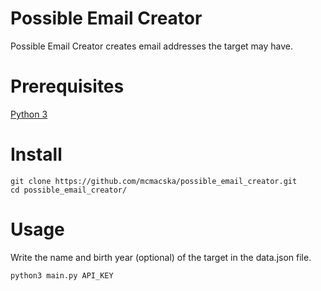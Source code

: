 # Possible Email Creator

Possible Email Creator creates email addresses the target may have.

# Prerequisites

[Python 3](https://www.python.org/downloads/)


# Install

    git clone https://github.com/mcmacska/possible_email_creator.git
    cd possible_email_creator/

# Usage
Write the name and birth year (optional) of the target in the data.json file.

    python3 main.py API_KEY
